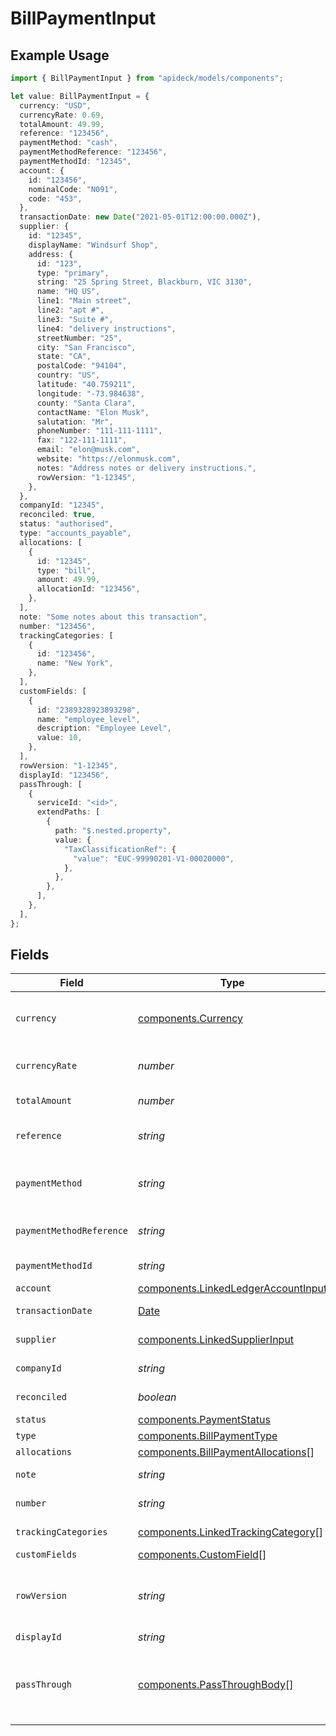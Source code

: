 # BillPaymentInput

## Example Usage

```typescript
import { BillPaymentInput } from "apideck/models/components";

let value: BillPaymentInput = {
  currency: "USD",
  currencyRate: 0.69,
  totalAmount: 49.99,
  reference: "123456",
  paymentMethod: "cash",
  paymentMethodReference: "123456",
  paymentMethodId: "12345",
  account: {
    id: "123456",
    nominalCode: "N091",
    code: "453",
  },
  transactionDate: new Date("2021-05-01T12:00:00.000Z"),
  supplier: {
    id: "12345",
    displayName: "Windsurf Shop",
    address: {
      id: "123",
      type: "primary",
      string: "25 Spring Street, Blackburn, VIC 3130",
      name: "HQ US",
      line1: "Main street",
      line2: "apt #",
      line3: "Suite #",
      line4: "delivery instructions",
      streetNumber: "25",
      city: "San Francisco",
      state: "CA",
      postalCode: "94104",
      country: "US",
      latitude: "40.759211",
      longitude: "-73.984638",
      county: "Santa Clara",
      contactName: "Elon Musk",
      salutation: "Mr",
      phoneNumber: "111-111-1111",
      fax: "122-111-1111",
      email: "elon@musk.com",
      website: "https://elonmusk.com",
      notes: "Address notes or delivery instructions.",
      rowVersion: "1-12345",
    },
  },
  companyId: "12345",
  reconciled: true,
  status: "authorised",
  type: "accounts_payable",
  allocations: [
    {
      id: "12345",
      type: "bill",
      amount: 49.99,
      allocationId: "123456",
    },
  ],
  note: "Some notes about this transaction",
  number: "123456",
  trackingCategories: [
    {
      id: "123456",
      name: "New York",
    },
  ],
  customFields: [
    {
      id: "2389328923893298",
      name: "employee_level",
      description: "Employee Level",
      value: 10,
    },
  ],
  rowVersion: "1-12345",
  displayId: "123456",
  passThrough: [
    {
      serviceId: "<id>",
      extendPaths: [
        {
          path: "$.nested.property",
          value: {
            "TaxClassificationRef": {
              "value": "EUC-99990201-V1-00020000",
            },
          },
        },
      ],
    },
  ],
};
```

## Fields

| Field                                                                                                                                                   | Type                                                                                                                                                    | Required                                                                                                                                                | Description                                                                                                                                             | Example                                                                                                                                                 |
| ------------------------------------------------------------------------------------------------------------------------------------------------------- | ------------------------------------------------------------------------------------------------------------------------------------------------------- | ------------------------------------------------------------------------------------------------------------------------------------------------------- | ------------------------------------------------------------------------------------------------------------------------------------------------------- | ------------------------------------------------------------------------------------------------------------------------------------------------------- |
| `currency`                                                                                                                                              | [components.Currency](../../models/components/currency.md)                                                                                              | :heavy_minus_sign:                                                                                                                                      | Indicates the associated currency for an amount of money. Values correspond to [ISO 4217](https://en.wikipedia.org/wiki/ISO_4217).                      | USD                                                                                                                                                     |
| `currencyRate`                                                                                                                                          | *number*                                                                                                                                                | :heavy_minus_sign:                                                                                                                                      | Currency Exchange Rate at the time entity was recorded/generated.                                                                                       | 0.69                                                                                                                                                    |
| `totalAmount`                                                                                                                                           | *number*                                                                                                                                                | :heavy_check_mark:                                                                                                                                      | The total amount of the transaction                                                                                                                     | 49.99                                                                                                                                                   |
| `reference`                                                                                                                                             | *string*                                                                                                                                                | :heavy_minus_sign:                                                                                                                                      | Optional transaction reference message ie: Debit remittance detail.                                                                                     | 123456                                                                                                                                                  |
| `paymentMethod`                                                                                                                                         | *string*                                                                                                                                                | :heavy_minus_sign:                                                                                                                                      | Payment method used for the transaction, such as cash, credit card, bank transfer, or check                                                             | cash                                                                                                                                                    |
| `paymentMethodReference`                                                                                                                                | *string*                                                                                                                                                | :heavy_minus_sign:                                                                                                                                      | Optional reference message returned by payment method on processing                                                                                     | 123456                                                                                                                                                  |
| `paymentMethodId`                                                                                                                                       | *string*                                                                                                                                                | :heavy_minus_sign:                                                                                                                                      | A unique identifier for an object.                                                                                                                      | 12345                                                                                                                                                   |
| `account`                                                                                                                                               | [components.LinkedLedgerAccountInput](../../models/components/linkedledgeraccountinput.md)                                                              | :heavy_minus_sign:                                                                                                                                      | N/A                                                                                                                                                     |                                                                                                                                                         |
| `transactionDate`                                                                                                                                       | [Date](https://developer.mozilla.org/en-US/docs/Web/JavaScript/Reference/Global_Objects/Date)                                                           | :heavy_check_mark:                                                                                                                                      | The date of the transaction - YYYY:MM::DDThh:mm:ss.sTZD                                                                                                 | 2021-05-01T12:00:00.000Z                                                                                                                                |
| `supplier`                                                                                                                                              | [components.LinkedSupplierInput](../../models/components/linkedsupplierinput.md)                                                                        | :heavy_minus_sign:                                                                                                                                      | The supplier this entity is linked to.                                                                                                                  |                                                                                                                                                         |
| `companyId`                                                                                                                                             | *string*                                                                                                                                                | :heavy_minus_sign:                                                                                                                                      | The company or subsidiary id the transaction belongs to                                                                                                 | 12345                                                                                                                                                   |
| `reconciled`                                                                                                                                            | *boolean*                                                                                                                                               | :heavy_minus_sign:                                                                                                                                      | Indicates if the transaction has been reconciled.                                                                                                       | true                                                                                                                                                    |
| `status`                                                                                                                                                | [components.PaymentStatus](../../models/components/paymentstatus.md)                                                                                    | :heavy_minus_sign:                                                                                                                                      | Status of payment                                                                                                                                       | authorised                                                                                                                                              |
| `type`                                                                                                                                                  | [components.BillPaymentType](../../models/components/billpaymenttype.md)                                                                                | :heavy_minus_sign:                                                                                                                                      | Type of payment                                                                                                                                         | accounts_payable                                                                                                                                        |
| `allocations`                                                                                                                                           | [components.BillPaymentAllocations](../../models/components/billpaymentallocations.md)[]                                                                | :heavy_minus_sign:                                                                                                                                      | N/A                                                                                                                                                     |                                                                                                                                                         |
| `note`                                                                                                                                                  | *string*                                                                                                                                                | :heavy_minus_sign:                                                                                                                                      | Note associated with the transaction                                                                                                                    | Some notes about this transaction                                                                                                                       |
| `number`                                                                                                                                                | *string*                                                                                                                                                | :heavy_minus_sign:                                                                                                                                      | Number associated with the transaction                                                                                                                  | 123456                                                                                                                                                  |
| `trackingCategories`                                                                                                                                    | [components.LinkedTrackingCategory](../../models/components/linkedtrackingcategory.md)[]                                                                | :heavy_minus_sign:                                                                                                                                      | A list of linked tracking categories.                                                                                                                   |                                                                                                                                                         |
| `customFields`                                                                                                                                          | [components.CustomField](../../models/components/customfield.md)[]                                                                                      | :heavy_minus_sign:                                                                                                                                      | N/A                                                                                                                                                     |                                                                                                                                                         |
| `rowVersion`                                                                                                                                            | *string*                                                                                                                                                | :heavy_minus_sign:                                                                                                                                      | A binary value used to detect updates to a object and prevent data conflicts. It is incremented each time an update is made to the object.              | 1-12345                                                                                                                                                 |
| `displayId`                                                                                                                                             | *string*                                                                                                                                                | :heavy_minus_sign:                                                                                                                                      | Id to be displayed.                                                                                                                                     | 123456                                                                                                                                                  |
| `passThrough`                                                                                                                                           | [components.PassThroughBody](../../models/components/passthroughbody.md)[]                                                                              | :heavy_minus_sign:                                                                                                                                      | The pass_through property allows passing service-specific, custom data or structured modifications in request body when creating or updating resources. |                                                                                                                                                         |